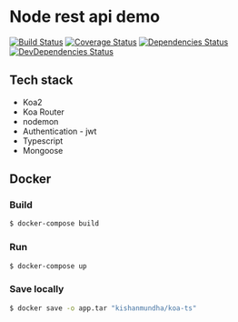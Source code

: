 # Node rest api demo

[![Build Status](https://api.travis-ci.org/kishanmundha/koa-ts.svg?branch=master)](https://travis-ci.org/kishanmundha/koa-ts) [![Coverage Status](https://codecov.io/gh/kishanmundha/koa-ts/branch/master/graph/badge.svg)](https://codecov.io/gh/kishanmundha/koa-ts) [![Dependencies Status](https://david-dm.org/kishanmundha/koa-ts/status.svg)](https://david-dm.org/kishanmundha/koa-ts) [![DevDependencies Status](https://david-dm.org/kishanmundha/koa-ts/dev-status.svg)](https://david-dm.org/kishanmundha/koa-ts?type=dev) 

## Tech stack

- Koa2
- Koa Router
- nodemon
- Authentication - jwt
- Typescript
- Mongoose

## Docker

### Build

```sh
$ docker-compose build
```

### Run

```sh
$ docker-compose up
```

### Save locally

```sh
$ docker save -o app.tar "kishanmundha/koa-ts"
```